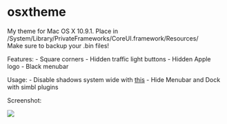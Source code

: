 osxtheme
========

My theme for Mac OS X 10.9.1.
Place in /System/Library/PrivateFrameworks/CoreUI.framework/Resources/      
Make sure to backup your .bin files!

Features:
        - Square corners
        - Hidden traffic light buttons
        - Hidden Apple logo
        - Black menubar

Usage:
        - Disable shadows system wide with [this](https://github.com/puffnfresh/toggle-osx-shadows)
        - Hide Menubar and Dock with simbl plugins

Screenshot:

![](http://pub.iotek.org/p/aaGkpPN.png)

